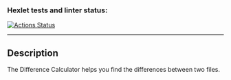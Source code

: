 ### Hexlet tests and linter status:
[![Actions Status](https://github.com/temikis/frontend-project-46/workflows/hexlet-check/badge.svg)](https://github.com/temikis/frontend-project-46/actions)

---
## Description

The Difference Calculator helps you find the differences between two files.